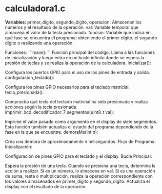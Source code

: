 # calculadora1.c
**Variables:** 
primer_digito, segundo_digito, operacion: Almacenan los números y el resultado de la operación.
val: Variable temporal que almacena el valor de la tecla presionada.
funcion: Variable que indica en qué fase se encuentra el programa: obteniendo el primer dígito, el segundo dígito o realizando una operación.

Funciones:
´´´main():´´´
Función principal del código. Llama a las funciones de inicialización y luego entra en un bucle infinito donde se espera la presión de teclas y se realiza la operación de la calculadora.
inicializar():

Configura los puertos GPIO para el uso de los pines de entrada y salida.
configuracion_teclado():

Configura los pines GPIO necesarios para el teclado matricial.
tecla_presionada():

Comprueba qué tecla del teclado matricial ha sido presionada y realiza acciones según la tecla presionada.
imprimir_bcd_decodificador_7_segmentos(uint8_t val):

Imprime el valor pasado como argumento en el display de siete segmentos. Esta función también actualiza el estado del programa dependiendo de la fase en la que se encuentre.
demoraMs(int n):

Crea una demora de aproximadamente n milisegundos.
Flujo de Programa:
Inicialización:

Configuración de pines GPIO para el teclado y el display.
Bucle Principal:

Espera la presión de una tecla.
Cuando se presiona una tecla, determina la acción a realizar.
Si es un número, lo almacena en val.
Si es una operación de suma, resta o multiplicación, realiza la operación correspondiente con los valores almacenados en primer_digito y segundo_digito.
Actualiza el display con el resultado de la operación.
